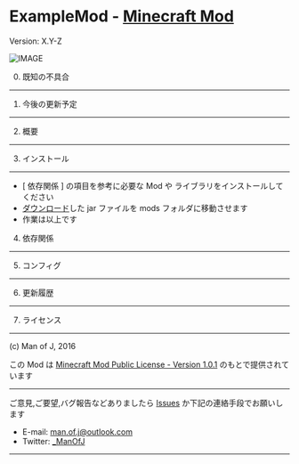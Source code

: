 ExampleMod - [Minecraft Mod][homepage]
===============================
Version: X.Y-Z

![IMAGE](url "Description")


0. 既知の不具合
---------------


1. 今後の更新予定
-----------------


2. 概要
-------


3. インストール
---------------

  - [ 依存関係 ] の項目を参考に必要な Mod や ライブラリをインストールしてください
  - [ダウンロード][homepage]した jar ファイルを mods フォルダに移動させます
  - 作業は以上です


4. 依存関係
-----------


5. コンフィグ
-------------


6. 更新履歴
-----------


7. ライセンス
-------------

(c) Man of J, 2016

この Mod は [Minecraft Mod Public License - Version 1.0.1](./LICENSE.md) のもとで提供されています


********************************

ご意見,ご要望,バグ報告などありましたら [Issues](../issues) か下記の連絡手段でお願いします
  - E-mail: <man.of.j@outlook.com>
  - Twitter: [_ManOfJ](https://twitter.com/_ManOfJ)


********************************

[//]: # ( リンクのエイリアス一覧 )

[homepage]: http://manofj.com/minecraft/
[forge]:    http://files.minecraftforge.net/
